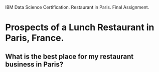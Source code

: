 IBM Data Science Certification. Restaurant in Paris. Final Assignment.

# Prospects of a Lunch Restaurant in Paris, France. 
## What is the best place for my restaurant business in Paris?

